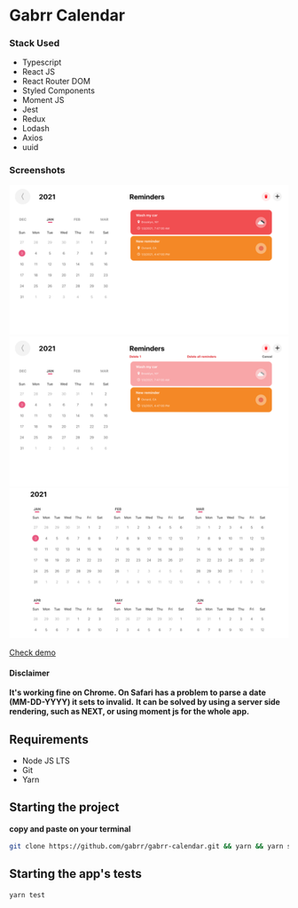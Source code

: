# Gabrr Calendar

### Stack Used

- Typescript
- React JS
- React Router DOM
- Styled Components
- Moment JS
- Jest
- Redux
- Lodash
- Axios
- uuid

### Screenshots

![first](https://github.com/gabrr/gabrr-calendar/blob/master/Screen%20Shot%202021-01-03%20at%2000.49.24.png)
![second](https://github.com/gabrr/gabrr-calendar/blob/master/Screen%20Shot%202021-01-03%20at%2000.49.50.png)
![third](https://github.com/gabrr/gabrr-calendar/blob/master/Screen%20Shot%202021-01-03%20at%2000.54.39.png)


[Check demo](https://gabrr-calendar.netlify.app/)

#### Disclaimer
**It's working fine on Chrome. On Safari has a problem to parse a date (MM-DD-YYYY) it sets to invalid.**
**It can be solved by using a server side rendering, such as NEXT, or using moment js for the whole app.**

## Requirements

- Node JS LTS
- Git
- Yarn

## Starting the project
**copy and paste on your terminal**

```sh
git clone https://github.com/gabrr/gabrr-calendar.git && yarn && yarn start
```

## Starting the app's tests

```sh
yarn test
```
